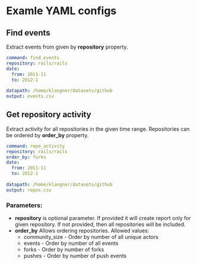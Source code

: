 # Examle YAML configs

## Find events

Extract events from given by **repository** property.


```YAML
command: find_events
repository: rails/rails
date:
  from: 2011-11
  to: 2012-1
  
datapath: /home/klangner/datasets/github
output: events.csv
```

## Get repository activity

Extract activity for all repositories in the given time range.
Repositories can be ordered by **order_by** property.


```YAML
command: repo_activity
repository: rails/rails
order_by: forks
date:
  from: 2011-11
  to: 2012-1
  
datapath: /home/klangner/datasets/github
output: repos.csv
```

### Parameters:

- **repository** is optional parameter. If provided it will create report only for given repository.
If not provided, then all repositories will be included.
- **order_by** Allows ordering repositories. Allowed values:
  - community_size - Order by number of all unique actors
  - events - Order by number of all events
  - forks - Order by number of forks
  - pushes - Order by number of push events



